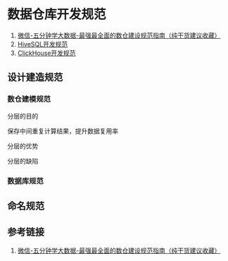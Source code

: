 # 数据仓库开发规范

1. [微信-五分钟学大数据-最强最全面的数仓建设规范指南（纯干货建议收藏）](https://mp.weixin.qq.com/s/knlITkxLvHRy3Aq5RFXl_w)
2. [HiveSQL开发规范](work/component/Big-Data/Apache-Hive/HiveSQL开发规范.md)
3. [ClickHouse开发规范](work/component/Big-Data/ClickHouse/ClickHouse开发规范.md)

## 设计建造规范

### 数仓建模规范

分层的目的

保存中间重复计算结果，提升数据复用率

分层的优势

分层的缺陷

### 数据库规范


## 命名规范


## 参考链接
1. [微信-五分钟学大数据-最强最全面的数仓建设规范指南（纯干货建议收藏）](https://mp.weixin.qq.com/s/knlITkxLvHRy3Aq5RFXl_w)